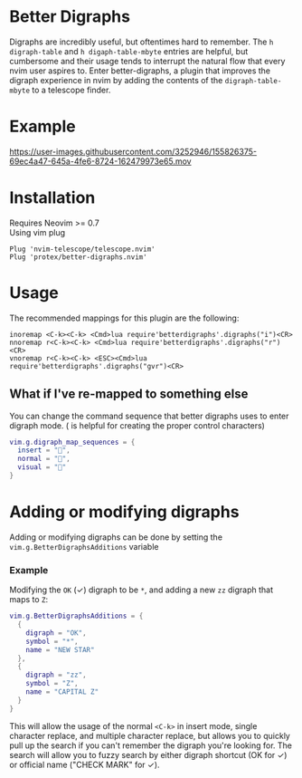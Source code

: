 
# Better Digraphs
Digraphs are incredibly useful, but oftentimes hard to remember. The `h digraph-table` and `h digaph-table-mbyte` entries are helpful, but cumbersome and their usage tends to interrupt the natural flow that every nvim user aspires to. Enter better-digraphs, a plugin that improves the digraph experience in nvim by adding the contents of the `digraph-table-mbyte` to a telescope finder.

# Example
https://user-images.githubusercontent.com/3252946/155826375-69ec4a47-645a-4fe6-8724-162479973e65.mov

# Installation
Requires Neovim >= 0.7  
Using vim plug
```vim
Plug 'nvim-telescope/telescope.nvim'
Plug 'protex/better-digraphs.nvim'
```


# Usage
The recommended mappings for this plugin are the following:
```vim
inoremap <C-k><C-k> <Cmd>lua require'betterdigraphs'.digraphs("i")<CR>
nnoremap r<C-k><C-k> <Cmd>lua require'betterdigraphs'.digraphs("r")<CR>
vnoremap r<C-k><C-k> <ESC><Cmd>lua require'betterdigraphs'.digraphs("gvr")<CR>
```

## What if I've re-mapped <C-k> to something else
You can change the command sequence that better digraphs uses to enter digraph mode. (<C-v> is helpful for creating the proper control characters)
```lua
vim.g.digraph_map_sequences = {
  insert = "",
  normal = "",
  visual = ""
}
```

# Adding or modifying digraphs
Adding or modifying digraphs can be done by setting the `vim.g.BetterDigraphsAdditions` variable

### Example
Modifying the `OK` (✓) digraph to be `*`, and adding a new `zz` digraph that maps to `Z`:
```lua
vim.g.BetterDigraphsAdditions = {
  {
    digraph = "OK",
    symbol = "*",
    name = "NEW STAR"
  },
  {
    digraph = "zz",
    symbol = "Z",
    name = "CAPITAL Z"
  }
}
```

This will allow the usage of the normal `<C-k>` in insert mode, single character replace, and multiple character replace, but allows you to quickly pull up the search if you can't remember the digraph you're looking for. The search will allow you to fuzzy search by either digraph shortcut (OK for ✓) or official name ("CHECK MARK" for ✓).
